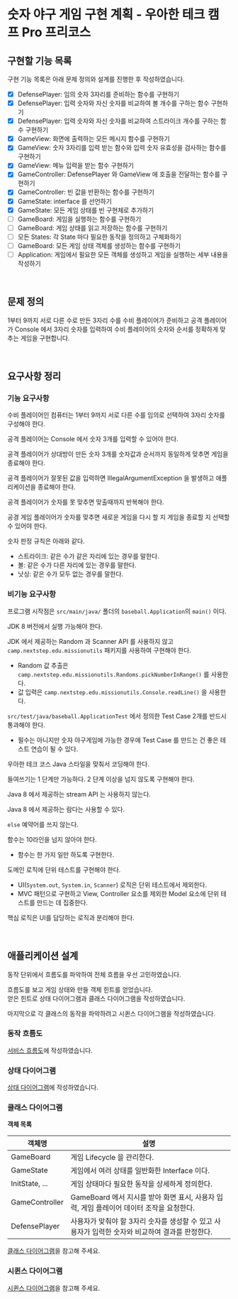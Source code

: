 # 숫자 야구 게임 구현 계획 - 우아한 테크 캠프 Pro 프리코스

## 구현할 기능 목록

구현 기능 목록은 아래 문제 정의와 설계를 진행한 후 작성하였습니다.

- [x] DefensePlayer: 임의 숫자 3자리를 준비하는 함수를 구현하기
- [x] DefensePlayer: 입력 숫자와 자신 숫자를 비교하여 볼 개수를 구하는 함수 구현하기
- [x] DefensePlayer: 입력 숫자와 자신 숫자를 비교하여 스트라이크 개수를 구하는 함수 구현하기
- [x] GameView: 화면에 출력하는 모든 메시지 함수를 구현하기
- [x] GameView: 숫자 3자리를 입력 받는 함수와 입력 숫자 유효성을 검사하는 함수를 구현하기
- [x] GameView: 메뉴 입력을 받는 함수 구현하기
- [x] GameController: DefensePlayer 와 GameView 에 호출을 전달하는 함수를 구현하기
- [x] GameController: 빈 값을 반환하는 함수를 구현하기
- [x] GameState: interface 를 선언하기
- [x] GameState: 모든 게임 상태를 빈 구현체로 추가하기
- [ ] GameBoard: 게임을 실행하는 함수를 구현하기
- [ ] GameBoard: 게임 상태를 읽고 저장하는 함수를 구현하기
- [ ] 모든 States: 각 State 마다 필요한 동작을 정의하고 구체화하기
- [ ] GameBoard: 모든 게임 상태 객체를 생성하는 함수를 구현하기
- [ ] Application: 게임에서 필요한 모든 객체를 생성하고 게임을 실행하는 세부 내용을 작성하기

<br>

## 문제 정의

1부터 9까지 서로 다른 수로 만든 3자리 수를 수비 플레이어가 준비하고 공격 플레이어가 Console 에서 3자리 숫자를 입력하여 수비 플레이어의 숫자와 순서를 정확하게 맞추는 게임을 구현합니다.

<br>

## 요구사항 정리

### 기능 요구사항

수비 플레이어인 컴퓨터는 1부터 9까지 서로 다른 수를 임의로 선택하여 3자리 숫자를 구성해야 한다.

공격 플레이어는 Console 에서 숫자 3개를 입력할 수 있어야 한다.

공격 플레이어가 상대방이 만든 숫자 3개를 숫자값과 순서까지 동일하게 맞추면 게임을 종료해야 한다.

공격 플레이어가 잘못된 값을 입력하면 IllegalArgumentException 을 발생하고 애플리케이션을 종료해야 한다.

공격 플레이어가 숫자를 못 맞추면 맞출때까지 반복해야 한다.

공경 게임 플레이어가 숫자를 맞추면 새로운 게임을 다시 할 지 게임을 종료할 지 선택할 수 있어야 한다.

숫자 판정 규칙은 아래와 같다.

* 스트라이크: 같은 수가 같은 자리에 있는 경우를 말한다.
* 볼: 같은 수가 다른 자리에 있는 경우를 말한다.
* 낫싱: 같은 수가 모두 없는 경우를 말한다.

### 비기능 요구사항

프로그램 시작점은 `src/main/java/` 폴더의 `baseball.Application`의 `main()` 이다.

JDK 8 버전에서 실행 가능해야 한다.

JDK 에서 제공하는 Random 과 Scanner API 를 사용하지 않고 `camp.nextstep.edu.missionutils` 패키지를 사용하여 구현해야 한다. 
* Random 값 추출은 `camp.nextstep.edu.missionutils.Randoms.pickNumberInRange()` 를 사용한다.
* 값 입력은 `camp.nextstep.edu.missionutils.Console.readLine()` 을 사용한다.

`src/test/java/baseball.ApplicationTest` 에서 정의한 Test Case 2개를 반드시 통과해야 한다.
* 필수는 아니지만 숫자 야구게임에 가능한 경우에 Test Case 를 만드는 건 좋은 테스트 연습이 될 수 있다.

우아한 테크 코스 Java 스타일을 맞춰서 코딩해야 한다.

들여쓰기는 1 단계만 가능하다. 2 단계 이상을 넘지 않도록 구현해야 한다.

Java 8 에서 제공하는 stream API 는 사용하지 않는다.

Java 8 에서 제공하는 람다는 사용할 수 있다.

`else` 예약어를 쓰지 않는다.

함수는 10라인을 넘지 않아야 한다.
* 함수는 한 가지 일만 하도록 구현한다.

도메인 로직에 단위 테스트를 구현해야 한다.
* UI(`System.out`, `System.in`, `Scanner`) 로직은 단위 테스트에서 제외한다.
* MVC 패턴으로 구현하고 View, Controller 요소를 제외한 Model 요소에 단위 테스트를 만드는 데 집중한다.

핵심 로직은 UI를 담당하는 로직과 분리해야 한다.

<br>

## 애플리케이션 설계

동작 단위에서 흐름도를 파악하여 전체 흐름을 우선 고민하였습니다.

흐름도를 보고 게임 상태와 만들 객체 힌트를 얻었습니다.  
얻은 힌트로 상태 다이어그램과 클래스 다이어그램을 작성하였습니다.

마지막으로 각 클래스의 동작을 파악하려고 시퀸스 다이어그램을 작성하였습니다. 

### 동작 흐름도

[서비스 흐름도](service_flow_diagram.md)에 작성하였습니다.

### 상태 다이어그램

[상태 다이어그램](state_diagram.md)에 작성하였습니다.

### 클래스 다이어그램

**객체 목록**

| 객체명            | 설명                                                       |
|----------------|----------------------------------------------------------|
| GameBoard      | 게임 Lifecycle 을 관리한다.                                     |
| GameState      | 게임에서 여러 상태를 일반화한 Interface 이다.                           |
| InitState, ... | 게임 상태마다 필요한 동작을 상세하게 정의한다.                               |
| GameController | GameBoard 에서 지시를 받아 화면 표시, 사용자 입력, 게임 플레이어 데이터 조작을 요청한다. |
| DefensePlayer  | 사용자가 맞춰야 할 3자리 숫자를 생성할 수 있고 사용자가 입력한 숫자와 비교하여 결과를 판정한다.  |

[클래스 다이어그램](class_diagram.md)을 참고해 주세요.

### 시퀸스 다이어그램

[시퀸스 다이어그램](sequence_diagram.md)을 참고해 주세요.
